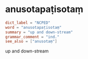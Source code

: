 # anusotapaṭisotaṃ

``` toml
dict_label = "NCPED"
word = "anusotapaṭisotaṃ"
summary = "up and down-stream"
grammar_comment = "ind."
see_also = ["anusotaṃ"]
```

up and down\-stream

